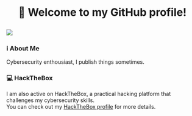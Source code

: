 # <p align="center">👋 Welcome to my GitHub profile!</p>
[<img src="https://img.shields.io/badge/HackTheBox-111927?style=for-the-badge&logo=Hack%20The%20Box&logoColor=9FEF00"/>](https://app.hackthebox.com/users/610508)
### ℹ️ About Me
Cybersecurity enthousiast, I publish things sometimes.

### 💻 HackTheBox
I am also active on HackTheBox, a practical hacking platform that challenges my cybersecurity skills. </br>
You can check out my [HackTheBox profile](https://app.hackthebox.com/users/610508) for more details.
